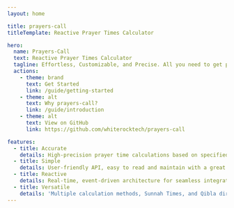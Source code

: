 ```yaml
---
layout: home

title: prayers-call
titleTemplate: Reactive Prayer Times Calculator

hero:
  name: Prayers-Call
  text: Reactive Prayer Times Calculator
  tagline: Effortless, Customizable, and Precise. All you need to get prayer time calculations done right.
  actions:
    - theme: brand
      text: Get Started
      link: /guide/getting-started
    - theme: alt
      text: Why prayers-call?
      link: /guide/introduction
    - theme: alt
      text: View on GitHub
      link: https://github.com/whiterocktech/prayers-call

features:
  - title: Accurate
    details: High-precision prayer time calculations based on specified geographic coordinates.
  - title: Simple
    details: User-friendly API, easy to read and maintain with a great deal of customization options.
  - title: Reactive
    details: Real-time, event-driven architecture for seamless integration into reactive programming paradigms.
  - title: Versatile
    details: 'Multiple calculation methods, Sunnah Times, and Qibla direction, all in one package'
---
```

